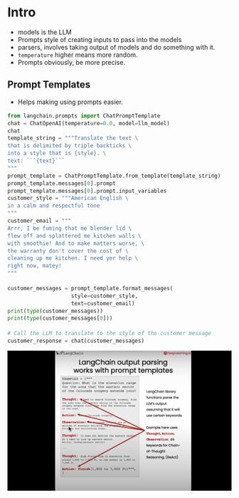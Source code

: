 # Intro
- models is the LLM
- Prompts style of creating inputs to pass into the models
- parsers, involves taking output of models and do something with it.
- `temperature` higher means more random.
- Prompts obviously, be more precise.

## Prompt Templates
- Helps making using prompts easier.
```python
from langchain.prompts import ChatPromptTemplate
chat = ChatOpenAI(temperature=0.0, model=llm_model)
chat
template_string = """Translate the text \
that is delimited by triple backticks \
into a style that is {style}. \
text: ```{text}```
"""
prompt_template = ChatPromptTemplate.from_template(template_string)
prompt_template.messages[0].prompt
prompt_template.messages[0].prompt.input_variables
customer_style = """American English \
in a calm and respectful tone
"""
customer_email = """
Arrr, I be fuming that me blender lid \
flew off and splattered me kitchen walls \
with smoothie! And to make matters worse, \
the warranty don't cover the cost of \
cleaning up me kitchen. I need yer help \
right now, matey!
"""

customer_messages = prompt_template.format_messages(
                    style=customer_style,
                    text=customer_email)
print(type(customer_messages))
print(type(customer_messages[0]))

# Call the LLM to translate to the style of the customer message
customer_response = chat(customer_messages)
```

![37ad80a971891a1d2765beb8cd15ffe0.png](./37ad80a971891a1d2765beb8cd15ffe0.png)
